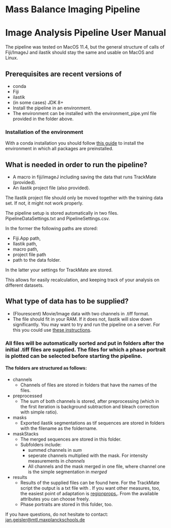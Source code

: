 # Mass Balance Imaging Pipeline 
# Image Analysis Pipeline User Manual
The pipeline was tested on MacOS 11.4, but the general structure of calls of Fiji/ImageJ and ilastik should stay the same and usable on MacOS and Linux. 

## Prerequisites are recent versions of 
- conda
- Fiji
- ilastik
- (in some cases) JDK 8+
- Install the pipeline in an environment.
- The environment can be installed with the environment_pipe.yml file provided in the folder above.

### Installation of the environment
With a conda installation you should follow [this guide](https://docs.conda.io/projects/conda/en/latest/user-guide/tasks/manage-environments.html#creating-an-environment-from-an-environment-yml-file) to install the environment in which all packages are preinstalled.

## What is needed in order to run the pipeline?
- A macro in fiji/imageJ including saving the data that runs TrackMate (provided).
- An ilastik project file (also provided).

The Ilastik project file should only be moved together with the training data set. If not, it might not work properly. 


The pipeline setup is stored automatically in two files. PipelineDataSettings.txt and PipelineSettings.csv.

In the former the following paths are stored:
-  Fiji.App path, 
-  Ilastik path, 
-  macro path, 
-  project file path
-  path to the data folder.

In the latter your settings for TrackMate are stored.

This allows for easily recalculation, and keeping track of your analysis on different datasets.

## What type of data has to be supplied?
- (Flourescent) Movie/Image data with two channels in .tiff format.
- The file should fit in your RAM. If it does not, Ilastik will slow down significantly. You may want to try and run the pipeline on a server. For this you could use [these instructions](https://techtalktone.wordpress.com/2017/03/28/running-jupyter-notebooks-on-a-remote-server-via-ssh/).

### All files will be automatically sorted and put in folders after the initial .tiff files are supplied. The files for which a phase portrait is plotted can be selected before starting the pipeline. 

#### The folders are structured as follows:
- channels
    - Channels of files are stored in folders that have the names of the files.
- preprocessed
    - The sum of both channels is stored, after preprocessing (which in the first iteration is background subtraction and bleach correction with simple ratio).
- masks
    - Exported ilastik segmentations as tif sequences are stored in folders with the filename as the foldername.
- maskStacks
    - The merged sequences are stored in this folder.
    - Subfolders include:
        - summed channels in *sum*
        - seperate channels multiplied with the mask. For intensity measurements in *channels*
        - All channels and the mask merged in one file, where channel one is the simple segmentation in *merged*
- results
    - Results of the supplied files can be found here. For the TrackMate script the output is a txt file with . If you want other measures, too, the easiest point of adaptation is [regionprops.](https://scikit-image.org/docs/dev/api/skimage.measure.html#skimage.measure.regionprops). From the available attributes you can choose freely.
    - Phase portraits are stored in this folder, too. 
 
 
If you have questions, do not hesitate to contact: 
jan.geisler@mtl.maxplanckschools.de


